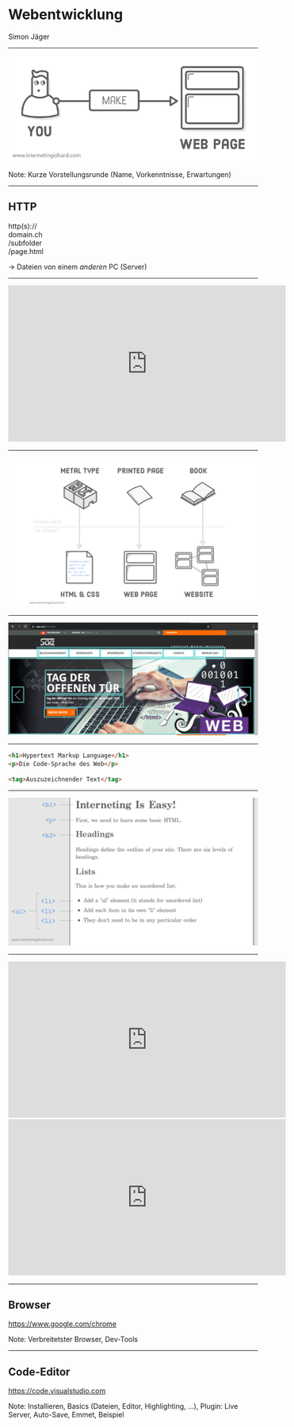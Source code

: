 # Webentwicklung

Simon Jäger

---

![](becoming-a-web-developer.png)

Note: Kurze Vorstellungsrunde (Name, Vorkenntnisse, Erwartungen)

---

## HTTP

http(s)://<br>
domain.ch<br>
/subfolder<br>
/page.html

→ Dateien von einem *anderen* PC (Server)

---

<iframe width="560" height="315" src="https://www.youtube.com/embed/oJ8NzLGMrSA" title="YouTube video player" frameborder="0" allow="accelerometer; autoplay; clipboard-write; encrypted-media; gyroscope; picture-in-picture" allowfullscreen></iframe>

---

![](code-webpage-website.png)

---

![](document-tree.png)

---

```html
<h1>Hypertext Markup Language</h1>
<p>Die Code-Sprache des Web</p>
```

```html
<tag>Auszuzeichnender Text</tag>
```

---

![](basic-web-page.png)

---

<iframe width="560" height="315" src="https://www.youtube.com/embed/xKuJrmlCdig" title="YouTube video player" frameborder="0" allow="accelerometer; autoplay; clipboard-write; encrypted-media; gyroscope; picture-in-picture" allowfullscreen></iframe>

<iframe width="560" height="315" src="https://www.youtube.com/embed/rOPKC49gTkk" title="YouTube video player" frameborder="0" allow="accelerometer; autoplay; clipboard-write; encrypted-media; gyroscope; picture-in-picture" allowfullscreen></iframe>

---

## Browser

https://www.google.com/chrome

Note: Verbreitetster Browser, Dev-Tools

---

## Code-Editor

https://code.visualstudio.com

Note: Installieren, Basics (Dateien, Editor, Highlighting, ...), Plugin: Live Server, Auto-Save, Emmet, Beispiel
